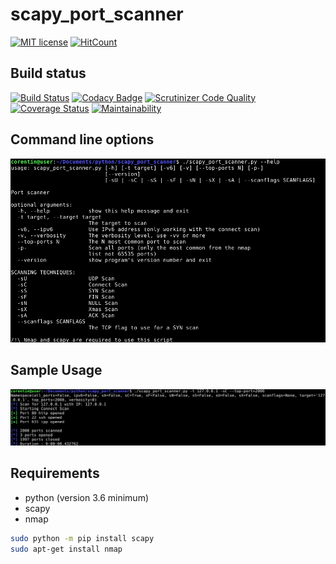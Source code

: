 # scapy_port_scanner
[![MIT license](https://img.shields.io/badge/License-MIT-blue.svg)](https://lbesson.mit-license.org/)
[![HitCount](http://hits.dwyl.io/corentinmusard/scapy_port_scaner.svg)](http://hits.dwyl.io/corentinmusard/scapy_port_scaner)

## Build status
[![Build Status](https://www.travis-ci.org/corentinmusard/scapy_port_scanner.svg?branch=master)](https://www.travis-ci.org/corentinmusard/scapy_port_scanner)
[![Codacy Badge](https://api.codacy.com/project/badge/Grade/f078b44da1da4ad4a5bba8dda8fe46c5)](https://www.codacy.com/app/corentinmusard/scapy_port_scanner)
[![Scrutinizer Code Quality](https://scrutinizer-ci.com/g/corentinmusard/scapy_port_scanner/badges/quality-score.png?b=master)](https://scrutinizer-ci.com/g/corentinmusard/scapy_port_scanner/?branch=master)
[![Coverage Status](https://coveralls.io/repos/github/corentinmusard/scapy_port_scanner/badge.svg?branch=master)](https://coveralls.io/github/corentinmusard/scapy_port_scanner?branch=master)
[![Maintainability](https://api.codeclimate.com/v1/badges/b115c1a9c3e3328cf07d/maintainability)](https://codeclimate.com/github/corentinmusard/scapy_port_scanner/maintainability)

## Command line options
![help page](https://github.com/corentinmusard/scapy_port_scanner/blob/master/img/help.png "help page")

## Sample Usage
![sample](https://github.com/corentinmusard/scapy_port_scanner/blob/master/img/sample.png "sample")

## Requirements

- python (version 3.6 minimum)
- scapy
- nmap

```sh
sudo python -m pip install scapy
sudo apt-get install nmap
```
